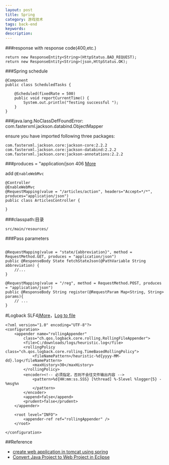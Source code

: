 ```yaml
---
layout: post
title: Spring
category: 游戏技术
tags: back-end
keywords: 
description: 
---
```


###response with response code(400,etc.)

```
return new ResponseEntity<String>(HttpStatus.BAD_REQUEST);
return new ResponseEntity<String>(json,HttpStatus.OK);
```

###Spring schedule

```
@Component
public class ScheduledTasks {

    @Scheduled(fixedRate = 500)
    public void reportCurrentTime() {
        System.out.println("Testing successful ");
    }
}

```

###java.lang.NoClassDefFoundError: com.fasterxml.jackson.databind.ObjectMapper

ensure you have imported following three packages:

```
com.fasterxml.jackson.core:jackson-core:2.2.2
com.fasterxml.jackson.core:jackson-databind:2.2.2
com.fasterxml.jackson.core:jackson-annotations:2.2.2
```

###produces = "application/json 406 [More](http://stackoverflow.com/questions/16335591/spring-mvc-json-406-not-acceptable)

add `@EnableWebMvc`

```
@Controller
@EnableWebMvc
@RequestMapping(value = "/articles/action", headers="Accept=*/*",  produces="application/json")
public class ArticlesController {

}
```

###classpath:目录
```
src/main/resources/
```

###Pass parameters

```

@RequestMapping(value = "state/{abbreviation}", method = RequestMethod.GET, produces = "application/json")
public @ResponseBody State fetchStateJson(@PathVariable String abbreviation) {
	//...
}

```

```
@RequestMapping(value = "/reg", method = RequestMethod.POST, produces = "application/json")
public @ResponseBody String register(@RequestParam Map<String, String> params){
	// ...
}
```


#Logback SLF4j[More](http://www.mkyong.com/spring-mvc/spring-mvc-logback-slf4j-example/)，[Log to file](http://czj4451.iteye.com/blog/1975937)

```
<?xml version="1.0" encoding="UTF-8"?>
<configuration>
	<appender name="rollingAppender"
		class="ch.qos.logback.core.rolling.RollingFileAppender">
		<file>C:/downloads/logs/heuristic.log</file>
		<rollingPolicy class="ch.qos.logback.core.rolling.TimeBasedRollingPolicy">
			<fileNamePattern>/heuristic-%d{yyyy-MM-dd}.log</fileNamePattern>
			<maxHistory>30</maxHistory>
		</rollingPolicy>
		<encoder><!-- 必须指定，否则不会往文件输出内容 -->
			<pattern>%d{HH:mm:ss.SSS} [%thread] %-5level %logger{5} - %msg%n
			</pattern>
		</encoder>
		<append>false</append>
		<prudent>false</prudent>
	</appender>

	<root level="INFO">
		<appender-ref ref="rollingAppender" />
	</root>

</configuration>
```

##Reference

* [create web application in tomcat using spring](https://sethuramanmurali.wordpress.com/2013/03/24/create-simple-spring-web-application-and-deploy-in-tomcat/)
* [Convert Java Project to Web Project in Eclipse](http://www.mkyong.com/java/how-to-convert-java-project-to-web-project-in-eclipse/)